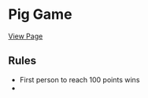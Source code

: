 # Pig Game

[View Page](https://amrdesai.github.io/pig-game/)

## Rules
- First person to reach 100 points wins
- 
